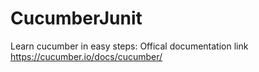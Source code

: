 # CucumberJunit

Learn cucumber in easy steps: Offical documentation link
https://cucumber.io/docs/cucumber/
